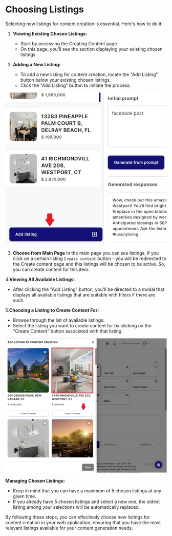 # Choosing Listings

Selecting new listings for content creation is essential. Here's how to do it:

1. **Viewing Existing Chosen Listings:**
    - Start by accessing the Creating Content page.
    - On this page, you'll see the section displaying your existing chosen listings.


2. **Adding a New Listing:**
    - To add a new listing for content creation, locate the "Add Listing" button below your existing chosen listings.
    - Click the "Add Listing" button to initiate the process.

![addListingButton](../../static/createContent/addListingButton.jpg)

3. **Choose from Main Page**
   In the main page you can see listings, if you click on a certain listing `Create content` button - you will be
   redirected to the Create content page and this listings will be chosen to be active. So, you can create content for
   this item.

4.**Viewing All Available Listings:**

- After clicking the "Add Listing" button, you'll be directed to a modal that displays all available
  listings that are suitable with filters if there are such.

5.**Choosing a Listing to Create Content For:**

- Browse through the list of available listings.
- Select the listing you want to create content for by clicking on the "Create Content" button associated with that
  listing.

![addListingButton](../../static/common/addListingsNav.jpg)

**Managing Chosen Listings:**

- Keep in mind that you can have a maximum of 5 chosen listings at any given time.
- If you already have 5 chosen listings and select a new one, the oldest listing among your selections will be
  automatically replaced.

By following these steps, you can effectively choose new listings for content creation in your web application, ensuring
that you have the most relevant listings available for your content generation needs.